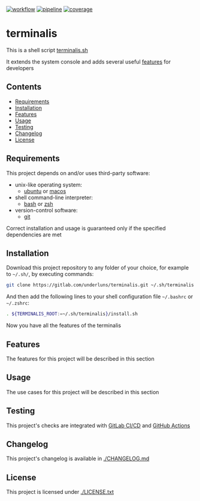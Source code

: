 [![workflow](https://github.com/underluns/terminalis/actions/workflows/ci.yml/badge.svg)](https://github.com/underluns/terminalis/actions)
[![pipeline](https://gitlab.com/underluns/terminalis/badges/master/pipeline.svg)](https://gitlab.com/underluns/terminalis/-/pipelines)
[![coverage](https://gitlab.com/underluns/terminalis/badges/master/coverage.svg)](https://gitlab.com/underluns/terminalis/-/commits)

# terminalis

This is a shell script [terminalis.sh](./lib/terminalis.sh)

It extends the system console and adds several useful [features](#features) for developers

## Contents

* [Requirements](#requirements)
* [Installation](#installation)
* [Features](#features)
* [Usage](#usage)
* [Testing](#testing)
* [Changelog](#changelog)
* [License](#license)

## Requirements

This project depends on and/or uses third-party software:
* unix-like operating system:
    * [ubuntu](https://ubuntu.com) or [macos](https://www.apple.com/macos)
* shell command-line interpreter:
    * [bash](https://www.gnu.org/software/bash) or [zsh](https://www.zsh.org)
* version-control software:
    * [git](https://git-scm.com)

Correct installation and usage is guaranteed only if the specified dependencies are met

## Installation

Download this project repository to any folder of your choice, for example to `~/.sh/`, by executing commands:
```sh
git clone https://gitlab.com/underluns/terminalis.git ~/.sh/terminalis
```

And then add the following lines to your shell configuration file `~/.bashrc` or `~/.zshrc`:
```sh
. ${TERMINALIS_ROOT:=~/.sh/terminalis}/install.sh
```
Now you have all the features of the terminalis

## Features

The features for this project will be described in this section

## Usage

The use cases for this project will be described in this section

## Testing

This project's checks are integrated with [GitLab СI/CD](https://gitlab.com/underluns/terminalis/-/pipelines) and [GitHub Actions](https://github.com/underluns/terminalis/actions)

## Changelog

This project's changelog is available in [./CHANGELOG.md](./CHANGELOG.md)

## License

This project is licensed under [./LICENSE.txt](./LICENSE.txt)
